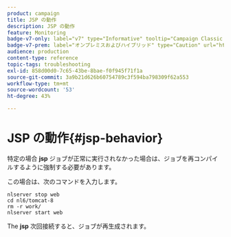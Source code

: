 ```yaml
---
product: campaign
title: JSP の動作
description: JSP の動作
feature: Monitoring
badge-v7-only: label="v7" type="Informative" tooltip="Campaign Classic v7 にのみ適用されます"
badge-v7-prem: label="オンプレミスおよびハイブリッド" type="Caution" url="https://experienceleague.adobe.com/docs/campaign-classic/using/installing-campaign-classic/architecture-and-hosting-models/hosting-models-lp/hosting-models.html?lang=ja" tooltip="オンプレミスデプロイメントとハイブリッドデプロイメントにのみ適用されます"
audience: production
content-type: reference
topic-tags: troubleshooting
exl-id: 858d00d0-7c65-43be-8bae-f0f945f71f1a
source-git-commit: 3a9b21d626b60754789c3f594ba798309f62a553
workflow-type: tm+mt
source-wordcount: '53'
ht-degree: 43%

---
```


# JSP の動作{#jsp-behavior}



特定の場合 **jsp** ジョブが正常に実行されなかった場合は、ジョブを再コンパイルするように強制する必要があります。

この場合は、次のコマンドを入力します。

```
nlserver stop web
cd nl6/tomcat-8
rm -r work/
nlserver start web
```

The **jsp** 次回接続すると、ジョブが再生成されます。
